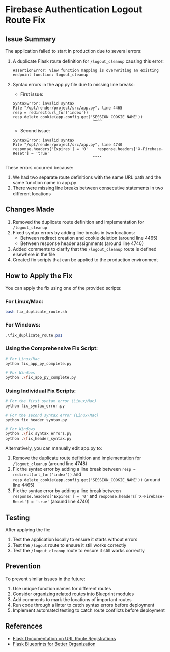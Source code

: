# Firebase Authentication Logout Route Fix

## Issue Summary
The application failed to start in production due to several errors:

1. A duplicate Flask route definition for `/logout_cleanup` causing this error:
   ```
   AssertionError: View function mapping is overwriting an existing endpoint function: logout_cleanup
   ```

2. Syntax errors in the app.py file due to missing line breaks:
   - First issue:
   ```
   SyntaxError: invalid syntax
   File "/opt/render/project/src/app.py", line 4465
   resp = redirect(url_for('index'))    resp.delete_cookie(app.config.get('SESSION_COOKIE_NAME'))
                                      ^^^^
   ```
   
   - Second issue:
   ```
   SyntaxError: invalid syntax
   File "/opt/render/project/src/app.py", line 4740
   response.headers['Expires'] = '0'    response.headers['X-Firebase-Reset'] = 'true'
                                      ^^^^
   ```

These errors occurred because:
1. We had two separate route definitions with the same URL path and the same function name in app.py
2. There were missing line breaks between consecutive statements in two different locations

## Changes Made
1. Removed the duplicate route definition and implementation for `/logout_cleanup`
2. Fixed syntax errors by adding line breaks in two locations:
   - Between redirect creation and cookie deletion (around line 4465)
   - Between response header assignments (around line 4740)
3. Added comments to clarify that the `/logout_cleanup` route is defined elsewhere in the file
4. Created fix scripts that can be applied to the production environment

## How to Apply the Fix
You can apply the fix using one of the provided scripts:

### For Linux/Mac:
```bash
bash fix_duplicate_route.sh
```

### For Windows:
```powershell
.\fix_duplicate_route.ps1
```

### Using the Comprehensive Fix Script:
```bash
# For Linux/Mac
python fix_app_py_complete.py

# For Windows
python .\fix_app_py_complete.py
```

### Using Individual Fix Scripts:
```bash
# For the first syntax error (Linux/Mac)
python fix_syntax_error.py

# For the second syntax error (Linux/Mac)
python fix_header_syntax.py

# For Windows
python .\fix_syntax_errors.py
python .\fix_header_syntax.py
```

Alternatively, you can manually edit app.py to:
1. Remove the duplicate route definition and implementation for `/logout_cleanup` (around line 4748)
2. Fix the syntax error by adding a line break between `resp = redirect(url_for('index'))` and `resp.delete_cookie(app.config.get('SESSION_COOKIE_NAME'))` (around line 4465)
3. Fix the syntax error by adding a line break between `response.headers['Expires'] = '0'` and `response.headers['X-Firebase-Reset'] = 'true'` (around line 4740)

## Testing
After applying the fix:
1. Test the application locally to ensure it starts without errors
2. Test the `/logout` route to ensure it still works correctly
3. Test the `/logout_cleanup` route to ensure it still works correctly

## Prevention
To prevent similar issues in the future:
1. Use unique function names for different routes
2. Consider organizing related routes into Blueprint modules
3. Add comments to mark the locations of important routes
4. Run code through a linter to catch syntax errors before deployment
5. Implement automated testing to catch route conflicts before deployment

## References
- [Flask Documentation on URL Route Registrations](https://flask.palletsprojects.com/en/2.0.x/api/#flask.Flask.route)
- [Flask Blueprints for Better Organization](https://flask.palletsprojects.com/en/2.0.x/blueprints/)
